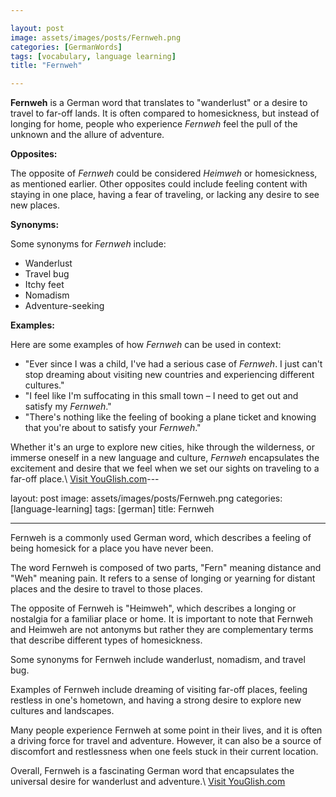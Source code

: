 ```yaml
---

layout: post
image: assets/images/posts/Fernweh.png
categories: [GermanWords]
tags: [vocabulary, language learning]
title: "Fernweh"

---
```


**Fernweh** is a German word that translates to "wanderlust" or a desire to travel to far-off lands. It is often compared to homesickness, but instead of longing for home, people who experience *Fernweh* feel the pull of the unknown and the allure of adventure.

**Opposites:**

The opposite of *Fernweh* could be considered *Heimweh* or homesickness, as mentioned earlier. Other opposites could include feeling content with staying in one place, having a fear of traveling, or lacking any desire to see new places.

**Synonyms:**

Some synonyms for *Fernweh* include:

- Wanderlust
- Travel bug
- Itchy feet
- Nomadism
- Adventure-seeking

**Examples:**

Here are some examples of how *Fernweh* can be used in context:

- "Ever since I was a child, I've had a serious case of *Fernweh*. I just can't stop dreaming about visiting new countries and experiencing different cultures."
- "I feel like I'm suffocating in this small town – I need to get out and satisfy my *Fernweh*."
- "There's nothing like the feeling of booking a plane ticket and knowing that you're about to satisfy your *Fernweh*."

Whether it's an urge to explore new cities, hike through the wilderness, or immerse oneself in a new language and culture, *Fernweh* encapsulates the excitement and desire that we feel when we set our sights on traveling to a far-off place.\ <a id="yg-widget-0" class="youglish-widget" data-query="Fernweh" data-lang="german" data-components="8412" data-auto-start="0" data-bkg-color="theme_light" data-title="How%20to%20pronounce%20Fernweh%20in%20German"  rel="nofollow" href="https://youglish.com">Visit YouGlish.com</a><script async src="https://youglish.com/public/emb/widget.js" charset="utf-8"></script>---

layout: post
image: assets/images/posts/Fernweh.png
categories: [language-learning]
tags: [german]
title: Fernweh

---

Fernweh is a commonly used German word, which describes a feeling of being homesick for a place you have never been. 

The word Fernweh is composed of two parts, "Fern" meaning distance and "Weh" meaning pain. It refers to a sense of longing or yearning for distant places and the desire to travel to those places.

The opposite of Fernweh is "Heimweh", which describes a longing or nostalgia for a familiar place or home. It is important to note that Fernweh and Heimweh are not antonyms but rather they are complementary terms that describe different types of homesickness.

Some synonyms for Fernweh include wanderlust, nomadism, and travel bug. 

Examples of Fernweh include dreaming of visiting far-off places, feeling restless in one's hometown, and having a strong desire to explore new cultures and landscapes.

Many people experience Fernweh at some point in their lives, and it is often a driving force for travel and adventure. However, it can also be a source of discomfort and restlessness when one feels stuck in their current location.

Overall, Fernweh is a fascinating German word that encapsulates the universal desire for wanderlust and adventure.\ <a id="yg-widget-0" class="youglish-widget" data-query="Fernweh" data-lang="german" data-components="8412" data-auto-start="0" data-bkg-color="theme_light" data-title="How%20to%20pronounce%20Fernweh%20in%20German"  rel="nofollow" href="https://youglish.com">Visit YouGlish.com</a><script async src="https://youglish.com/public/emb/widget.js" charset="utf-8"></script>